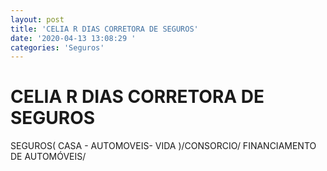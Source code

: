 ```yaml
---
layout: post
title: 'CELIA R DIAS CORRETORA DE SEGUROS'
date: '2020-04-13 13:08:29 '
categories: 'Seguros'
---
```


# CELIA R DIAS CORRETORA DE SEGUROS

SEGUROS( CASA - AUTOMOVEIS- VIDA )/CONSORCIO/ FINANCIAMENTO DE AUTOMÓVEIS/
